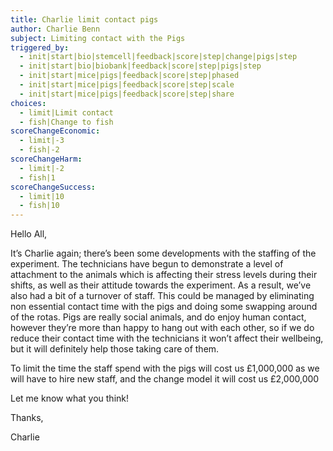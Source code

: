 ```yaml
---
title: Charlie limit contact pigs
author: Charlie Benn
subject: Limiting contact with the Pigs
triggered_by:
  - init|start|bio|stemcell|feedback|score|step|change|pigs|step
  - init|start|bio|biobank|feedback|score|step|pigs|step
  - init|start|mice|pigs|feedback|score|step|phased
  - init|start|mice|pigs|feedback|score|step|scale
  - init|start|mice|pigs|feedback|score|step|share
choices:
  - limit|Limit contact
  - fish|Change to fish
scoreChangeEconomic:
  - limit|-3
  - fish|-2
scoreChangeHarm:
  - limit|-2
  - fish|1
scoreChangeSuccess:
  - limit|10
  - fish|10
---
```


Hello All,

It’s Charlie again; there’s been some developments with the staffing of the experiment. The technicians have begun to demonstrate a level of attachment to the animals which is affecting their stress levels during their shifts, as well as their attitude towards the experiment. As a result, we’ve also had a bit of a turnover of staff. This could be managed by eliminating non essential contact time with the pigs and doing some swapping around of the rotas. Pigs are really social animals, and do enjoy human contact, however they’re more than happy to hang out with each other, so if we do reduce their contact time with the technicians it won’t affect their wellbeing, but it will definitely help those taking care of them.

To limit the time the staff spend with the pigs will cost us £1,000,000 as we will have to hire new staff, and the change model it will cost us £2,000,000

Let me know what you think!

Thanks,

Charlie
